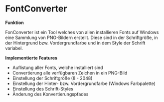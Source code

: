 # FontConverter

**Funktion**

FonConverter ist ein Tool welches von allen installieren Fonts auf Windows eine Sammlung von PNG-Bildern erstellt. Diese sind in der Schriftgröße, in der Hintergrund bzw. Vordergrundfarbe und in dem Style der Schrift variabel.

**Implementierte Features**

* Auflistung aller Fonts, welche installiert sind
* Convertierung alle verfügbaren Zeichen in ein PNG-Bild
* Einstellung der Schriftgröße  (8 - 2048)
* Einstellung der Hinter-  bzw. Vordergrundfarbe (Windows Farbpalette)
* Einstellung des Schrift-Styles
* Änderung des Konvertierungspfades
